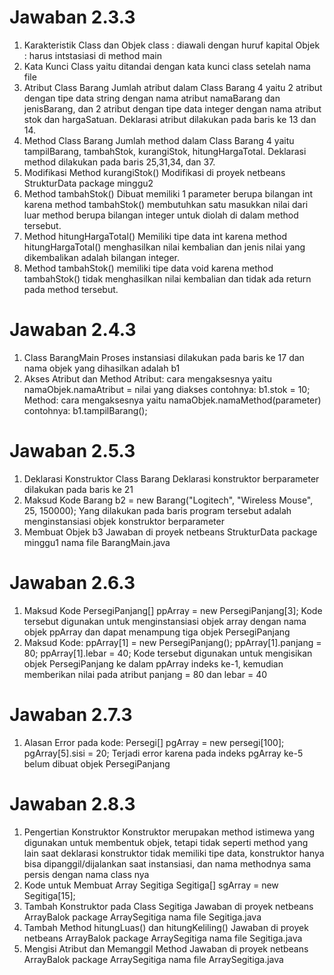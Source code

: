 # Jawaban 2.3.3

1. Karakteristik Class dan Objek
class : diawali dengan huruf kapital
Objek : harus intstasiasi di method main
2. Kata Kunci Class
yaitu ditandai dengan kata kunci class setelah nama file
3. Atribut Class Barang
Jumlah atribut dalam Class Barang 4 yaitu 2 atribut dengan tipe data string dengan nama atribut
namaBarang dan jenisBarang, dan 2 atribut dengan tipe data integer
dengan nama atribut stok dan hargaSatuan. Deklarasi atribut dilakukan 
pada baris ke 13 dan 14.
4. Method Class Barang
Jumlah method dalam Class Barang 4 yaitu tampilBarang, tambahStok, kurangiStok, hitungHargaTotal.
Deklarasi method dilakukan pada baris 25,31,34, dan 37.
5. Modifikasi Method kurangiStok()
Modifikasi di proyek netbeans StrukturData package minggu2
6. Method tambahStok() 
Dibuat memiliki 1 parameter berupa bilangan int karena method tambahStok() membutuhkan satu masukkan nilai dari luar method berupa bilangan integer untuk diolah di dalam method tersebut.
7. Method hitungHargaTotal() 
Memiliki tipe data int karena method hitungHargaTotal() menghasilkan nilai kembalian dan jenis nilai yang dikembalikan adalah bilangan integer.
8. Method tambahStok() 
memiliki tipe data void karena method tambahStok() tidak menghasilkan nilai kembalian dan tidak ada return pada method tersebut.


# Jawaban 2.4.3

1. Class BarangMain 
Proses instansiasi dilakukan pada baris ke 17 dan nama objek yang dihasilkan adalah b1
2. Akses Atribut dan Method
Atribut: cara mengaksesnya yaitu namaObjek.namaAtribut = nilai yang diakses
contohnya: b1.stok = 10;
Method: cara mengaksesnya yaitu namaObjek.namaMethod(parameter)
contohnya: b1.tampilBarang();  


# Jawaban 2.5.3

1. Deklarasi Konstruktor Class Barang
Deklarasi konstruktor berparameter dilakukan pada baris ke 21 
2. Maksud Kode Barang b2 = new Barang("Logitech", "Wireless Mouse", 25, 150000);
Yang dilakukan pada baris program tersebut adalah menginstansiasi objek konstruktor berparameter
3. Membuat Objek b3
Jawaban di proyek netbeans StrukturData package minggu1 nama file BarangMain.java


# Jawaban 2.6.3

1. Maksud Kode PersegiPanjang[] ppArray = new PersegiPanjang[3];
Kode tersebut digunakan untuk menginstansiasi objek array dengan nama objek ppArray dan dapat menampung tiga objek PersegiPanjang
2. Maksud Kode: 
ppArray[1] = new PersegiPanjang();
ppArray[1].panjang = 80;
ppArray[1].lebar = 40;
Kode tersebut digunakan untuk mengisikan objek PersegiPanjang ke dalam ppArray indeks ke-1, kemudian memberikan nilai pada atribut panjang = 80 dan lebar = 40


# Jawaban 2.7.3

1. Alasan Error pada kode:
Persegi[] pgArray = new persegi[100];
pgArray[5].sisi = 20;
Terjadi error karena pada indeks pgArray ke-5 belum dibuat objek PersegiPanjang


# Jawaban 2.8.3

1. Pengertian Konstruktor
Konstruktor  merupakan method istimewa yang digunakan untuk membentuk objek, tetapi tidak seperti method yang lain saat deklarasi konstruktor tidak memiliki tipe data, konstruktor hanya bisa dipanggil/dijalankan saat instansiasi, dan nama methodnya sama persis dengan nama class nya
2. Kode untuk Membuat Array Segitiga
Segitiga[] sgArray = new Segitiga[15];
3. Tambah Konstruktor pada Class Segitiga
Jawaban di proyek netbeans ArrayBalok package ArraySegitiga nama file Segitiga.java
4. Tambah Method hitungLuas() dan hitungKeliling()
Jawaban di proyek netbeans ArrayBalok package ArraySegitiga nama file Segitiga.java
5. Mengisi Atribut dan Memanggil Method
Jawaban di proyek netbeans ArrayBalok package ArraySegitiga nama file ArraySegitiga.java